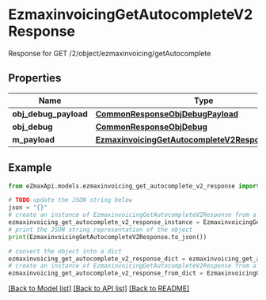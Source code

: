 # EzmaxinvoicingGetAutocompleteV2Response

Response for GET /2/object/ezmaxinvoicing/getAutocomplete

## Properties

Name | Type | Description | Notes
------------ | ------------- | ------------- | -------------
**obj_debug_payload** | [**CommonResponseObjDebugPayload**](CommonResponseObjDebugPayload.md) |  | 
**obj_debug** | [**CommonResponseObjDebug**](CommonResponseObjDebug.md) |  | [optional] 
**m_payload** | [**EzmaxinvoicingGetAutocompleteV2ResponseMPayload**](EzmaxinvoicingGetAutocompleteV2ResponseMPayload.md) |  | 

## Example

```python
from eZmaxApi.models.ezmaxinvoicing_get_autocomplete_v2_response import EzmaxinvoicingGetAutocompleteV2Response

# TODO update the JSON string below
json = "{}"
# create an instance of EzmaxinvoicingGetAutocompleteV2Response from a JSON string
ezmaxinvoicing_get_autocomplete_v2_response_instance = EzmaxinvoicingGetAutocompleteV2Response.from_json(json)
# print the JSON string representation of the object
print(EzmaxinvoicingGetAutocompleteV2Response.to_json())

# convert the object into a dict
ezmaxinvoicing_get_autocomplete_v2_response_dict = ezmaxinvoicing_get_autocomplete_v2_response_instance.to_dict()
# create an instance of EzmaxinvoicingGetAutocompleteV2Response from a dict
ezmaxinvoicing_get_autocomplete_v2_response_from_dict = EzmaxinvoicingGetAutocompleteV2Response.from_dict(ezmaxinvoicing_get_autocomplete_v2_response_dict)
```
[[Back to Model list]](../README.md#documentation-for-models) [[Back to API list]](../README.md#documentation-for-api-endpoints) [[Back to README]](../README.md)


